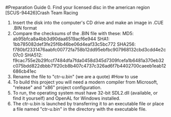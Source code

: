 #Preparation Guide
0. Find your licensed disc in the american region [SCUS-94426]Crash Team Racing 
1. Insert the disk into the computer's CD drive and make an image in .CUE .BIN format
2. Compare the checksums of the .BIN file with these:
	MD5: ab95bfca8a4bb3d90daa6519acf6e944
	SHA1: 1bb785082def3fe25f6b46be06d4eaf33c5bc772
	SHA256: f780bf2331476aabfc00772fa758b12dd95ebfbc907968132cbd3cdd4e2c07c0
	SHA512: f9cac755e2b29fccf7484dfa7fda0458d345d7309fcefa1b6481a370eb32c075bdd822dbbb71f20cb8b407c4737c326ad6f7b4402700caeeb1eab12686cb41ec
3. Rename the file to "ctr-u.bin" (we are a quote)
#How to use
0. To build this project you will need a modern compiler from Microsoft, "release" and "x86" project configuration.
1. To run, the operating system must have 32-bit SDL2.dll (available, or find it yourself) and OpenAL for Windows installed.
2. The ctr-u.bin is launched by transferring it to an executable file or place a file named "ctr-u.bin" in the directory with the executable file.
